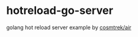 # hotreload-go-server

golang hot reload server example by [cosmtrek/air](https://github.com/cosmtrek/air)
